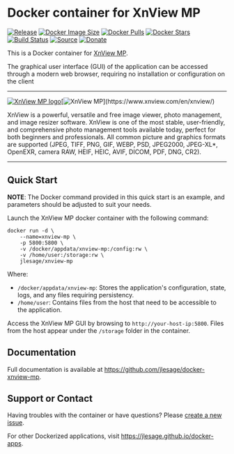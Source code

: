 # Docker container for XnView MP
[![Release](https://img.shields.io/github/release/jlesage/docker-xnview-mp.svg?logo=github&style=for-the-badge)](https://github.com/jlesage/docker-xnview-mp/releases/latest)
[![Docker Image Size](https://img.shields.io/docker/image-size/jlesage/xnview-mp/latest?logo=docker&style=for-the-badge)](https://hub.docker.com/r/jlesage/xnview-mp/tags)
[![Docker Pulls](https://img.shields.io/docker/pulls/jlesage/xnview-mp?label=Pulls&logo=docker&style=for-the-badge)](https://hub.docker.com/r/jlesage/xnview-mp)
[![Docker Stars](https://img.shields.io/docker/stars/jlesage/xnview-mp?label=Stars&logo=docker&style=for-the-badge)](https://hub.docker.com/r/jlesage/xnview-mp)
[![Build Status](https://img.shields.io/github/actions/workflow/status/jlesage/docker-xnview-mp/build-image.yml?logo=github&branch=master&style=for-the-badge)](https://github.com/jlesage/docker-xnview-mp/actions/workflows/build-image.yml)
[![Source](https://img.shields.io/badge/Source-GitHub-blue?logo=github&style=for-the-badge)](https://github.com/jlesage/docker-xnview-mp)
[![Donate](https://img.shields.io/badge/Donate-PayPal-green.svg?style=for-the-badge)](https://paypal.me/JocelynLeSage)

This is a Docker container for [XnView MP](https://www.xnview.com/en/xnview/).

The graphical user interface (GUI) of the application can be accessed through a
modern web browser, requiring no installation or configuration on the client

---

[![XnView MP logo](https://images.weserv.nl/?url=raw.githubusercontent.com/jlesage/docker-templates/master/jlesage/images/xnview-mp-icon.png&w=110)](https://www.xnview.com/en/xnview/)[![XnView MP](https://images.placeholders.dev/?width=288&height=110&fontFamily=monospace&fontWeight=400&fontSize=52&text=XnView%20MP&bgColor=rgba(0,0,0,0.0)&textColor=rgba(121,121,121,1))](https://www.xnview.com/en/xnview/)

XnView is a powerful, versatile and free image viewer, photo management, and
image resizer software. XnView is one of the most stable, user-friendly, and
comprehensive photo management tools available today, perfect for both beginners
and professionals. All common picture and graphics formats are supported (JPEG,
TIFF, PNG, GIF, WEBP, PSD, JPEG2000, JPEG-XL*, OpenEXR, camera RAW, HEIF, HEIC,
AVIF, DICOM, PDF, DNG, CR2).

---

## Quick Start

**NOTE**:
    The Docker command provided in this quick start is an example, and parameters
    should be adjusted to suit your needs.

Launch the XnView MP docker container with the following command:
```shell
docker run -d \
    --name=xnview-mp \
    -p 5800:5800 \
    -v /docker/appdata/xnview-mp:/config:rw \
    -v /home/user:/storage:rw \
    jlesage/xnview-mp
```

Where:

  - `/docker/appdata/xnview-mp`: Stores the application's configuration, state, logs, and any files requiring persistency.
  - `/home/user`: Contains files from the host that need to be accessible to the application.

Access the XnView MP GUI by browsing to `http://your-host-ip:5800`.
Files from the host appear under the `/storage` folder in the container.

## Documentation

Full documentation is available at https://github.com/jlesage/docker-xnview-mp.

## Support or Contact

Having troubles with the container or have questions? Please
[create a new issue](https://github.com/jlesage/docker-xnview-mp/issues).

For other Dockerized applications, visit https://jlesage.github.io/docker-apps.
